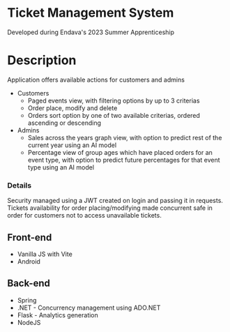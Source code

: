 # Ticket Management System
Developed during Endava's 2023 Summer Apprenticeship

# Description
Application offers available actions for customers and admins </br>
* Customers
  * Paged events view, with filtering options by up to 3 criterias
  * Order place, modify and delete
  * Orders sort option by one of two available criterias, ordered ascending or descending
* Admins
  * Sales across the years graph view, with option to predict rest of the current year using an AI model
  * Percentage view of group ages which have placed orders for an event type, with option to predict future percentages for that event type using an AI model

### Details
Security managed using a JWT created on login and passing it in requests.</br>
Tickets availability for order placing/modifying made concurrent safe in order for customers not to access unavailable tickets.</br>

## Front-end
* Vanilla JS with Vite
* Android

## Back-end
* Spring
* .NET - Concurrency management using ADO.NET
* Flask - Analytics generation
* NodeJS
